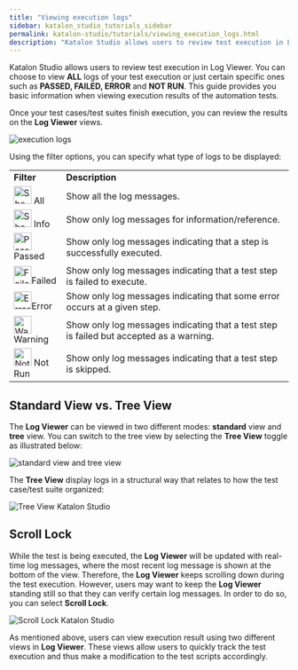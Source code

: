 ```yaml
---
title: "Viewing execution logs"
sidebar: katalon_studio_tutorials_sidebar
permalink: katalon-studio/tutorials/viewing_execution_logs.html
description: "Katalon Studio allows users to review test execution in Log Viewer. This guide shows you to view execution results of automation tests."
---
```

Katalon Studio allows users to review test execution in Log Viewer. You can choose to view **ALL** logs of your test execution or just certain specific ones such as **PASSED, FAILED, ERROR** and **NOT RUN**. This guide provides you basic information when viewing execution results of the automation tests.

Once your test cases/test suites finish execution, you can review the results on the **Log Viewer** views.

![execution logs](../../images/katalon-studio/tutorials/viewing_execution_logs/Log-Viewer.png)

Using the filter options, you can specify what type of logs to be displayed:

<table style="table-layout: fixed;" width="692" class=""><tbody class="" style=""><tr class="" style=""><td style="" class=""><b class="" style="">Filter</b></td><td style="" class=""><b class="" style="">Description</b></td></tr><tr class="" style=""><td style="" class=""><img class="" src="../../images/katalon-studio/tutorials/viewing_execution_logs/All.png" alt="Show all the log messages" width="32" height="32" style=""> <span style="" class="">All</span></td><td style="" class=""><span style="" class="">Show all the log messages.</span></td></tr><tr class="" style=""><td style="" class=""><img class="" src="../../images/katalon-studio/tutorials/viewing_execution_logs/Info.png" alt="Show only log messages for information/reference" width="32" height="32" style=""> <span style="" class="">Info</span></td><td style="" class=""><span style="" class="">Show only log messages for information/reference.</span></td></tr><tr class="" style=""><td style="" class=""><img class="" src="../../images/katalon-studio/tutorials/viewing_execution_logs/Passed.png" alt="Passed" width="32" height="32" style=""><span style="" class="">Passed</span></td><td style="" class=""><span style="" class="">Show only log messages indicating that a step is successfully executed.</span></td></tr><tr class="" style=""><td style="" class=""><img class="" src="../../images/katalon-studio/tutorials/viewing_execution_logs/Failed.png" alt="Failed" width="32" height="32" style="">Failed</td><td style="" class=""><span style="" class="">Show only log messages indicating that a test step is failed to execute.</span></td></tr><tr class="" style=""><td style="" class=""><img class="" src="../../images/katalon-studio/tutorials/viewing_execution_logs/Error.png" alt="Error" width="32" height="32" style=""><span style="" class="">Error</span></td><td style="" class=""><span style="" class="">Show only log messages indicating that some error occurs at a given step.</span></td></tr><tr class="" style=""><td style="" class=""><span style="" class=""><img class="" src="../../images/katalon-studio/tutorials/viewing_execution_logs/Warning.png" alt="Warning" width="32" height="32" style="">Warning</span></td><td style="" class=""><span style="" class="">Show only log messages indicating that a test step is failed but accepted as a warning.</span></td></tr><tr class="" style=""><td style="" class=""><span style="" class=""><img class="" src="../../images/katalon-studio/tutorials/viewing_execution_logs/Not-Run.png" alt="Not run" width="32" height="32" style=""> </span><span style="" class="">Not Run</span></td><td style="" class=""><span style="" class="">Show only log messages indicating that a test step is skipped.</span></td></tr></tbody></table>

Standard View vs. Tree View
---------------------------

The **Log Viewer** can be viewed in two different modes: **standard** view and **tree** view. You can switch to the tree view by selecting the **Tree View** toggle as illustrated below:

![standard view and tree view](../../images/katalon-studio/tutorials/viewing_execution_logs/Log-Viewer-2.png)

The **Tree View** display logs in a structural way that relates to how the test case/test suite organized:

![Tree View Katalon Studio](../../images/katalon-studio/tutorials/viewing_execution_logs/Tree-View.png)

Scroll Lock
-----------

While the test is being executed, the **Log Viewer** will be updated with real-time log messages, where the most recent log message is shown at the bottom of the view. Therefore, the **Log Viewer** keeps scrolling down during the test execution. However, users may want to keep the **Log Viewer** standing still so that they can verify certain log messages. In order to do so, you can select **Scroll Lock**.

![Scroll Lock Katalon Studio](../../images/katalon-studio/tutorials/viewing_execution_logs/Scroll-Lock.png)

As mentioned above, users can view execution result using two different views in **Log Viewer**. These views allow users to quickly track the test execution and thus make a modification to the test scripts accordingly.